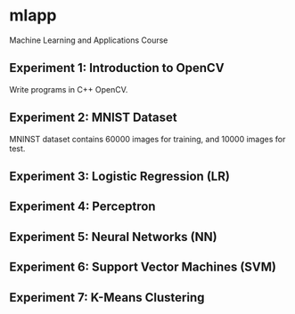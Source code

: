# mlapp
Machine Learning and Applications Course

## Experiment 1: Introduction to OpenCV

Write programs in C++ OpenCV.
## Experiment 2: MNIST Dataset

MNINST dataset contains 60000 images for training, and 10000 images for test.

## Experiment 3: Logistic Regression (LR)
## Experiment 4: Perceptron
## Experiment 5: Neural Networks (NN)
## Experiment 6: Support Vector Machines (SVM)
## Experiment 7: K-Means Clustering
